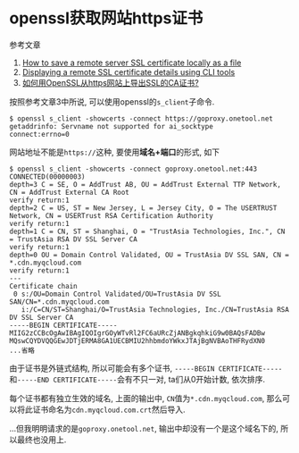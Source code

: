 # openssl获取网站https证书

参考文章

1. [How to save a remote server SSL certificate locally as a file](https://superuser.com/questions/97201/how-to-save-a-remote-server-ssl-certificate-locally-as-a-file)
2. [Displaying a remote SSL certificate details using CLI tools](https://serverfault.com/questions/661978/displaying-a-remote-ssl-certificate-details-using-cli-tools)
3. [如何用OpenSSL从https网站上导出SSL的CA证书?](https://blog.csdn.net/iteye_4639/article/details/82579715)

按照参考文章3中所说, 可以使用openssl的`s_client`子命令.

```console
$ openssl s_client -showcerts -connect https://goproxy.onetool.net
getaddrinfo: Servname not supported for ai_socktype
connect:errno=0
```

网站地址不能是`https://`这种, 要使用**域名+端口**的形式, 如下

```console
$ openssl s_client -showcerts -connect goproxy.onetool.net:443
CONNECTED(00000003)
depth=3 C = SE, O = AddTrust AB, OU = AddTrust External TTP Network, CN = AddTrust External CA Root
verify return:1
depth=2 C = US, ST = New Jersey, L = Jersey City, O = The USERTRUST Network, CN = USERTrust RSA Certification Authority
verify return:1
depth=1 C = CN, ST = Shanghai, O = "TrustAsia Technologies, Inc.", CN = TrustAsia RSA DV SSL Server CA
verify return:1
depth=0 OU = Domain Control Validated, OU = TrustAsia DV SSL SAN, CN = *.cdn.myqcloud.com
verify return:1
---
Certificate chain
 0 s:/OU=Domain Control Validated/OU=TrustAsia DV SSL SAN/CN=*.cdn.myqcloud.com
   i:/C=CN/ST=Shanghai/O=TrustAsia Technologies, Inc./CN=TrustAsia RSA DV SSL Server CA
-----BEGIN CERTIFICATE-----
MIIG2zCCBcOgAwIBAgIQOIgrGOyWTvRl2FC6aURcZjANBgkqhkiG9w0BAQsFADBw
MQswCQYDVQQGEwJDTjERMA8GA1UECBMIU2hhbmdoYWkxJTAjBgNVBAoTHFRydXN0
...省略
```

由于证书是外链式结构, 所以可能会有多个证书, `-----BEGIN CERTIFICATE-----`和`-----END CERTIFICATE-----`会有不只一对, ta们从0开始计数, 依次排序.

每个证书都有独立生效的域名, 上面的输出中, `CN`值为`*.cdn.myqcloud.com`, 那么可以将此证书命名为`cdn.myqcloud.com.crt`然后导入.

...但我明明请求的是`goproxy.onetool.net`, 输出中却没有一个是这个域名下的, 所以最终也没用上.
